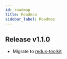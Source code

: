 ```yaml
---
id: roadmap
title: Roadmap
sidebar_label: Roadmap
---
```


## Release v1.1.0

* Migrate to [redux-toolkit](https://redux-toolkit.js.org/)
